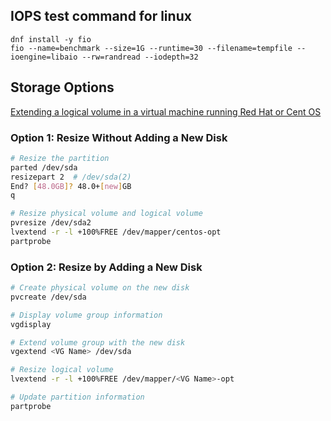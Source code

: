 ## IOPS test command for linux
```
dnf install -y fio
fio --name=benchmark --size=1G --runtime=30 --filename=tempfile --ioengine=libaio --rw=randread --iodepth=32
```

## Storage Options

[Extending a logical volume in a virtual machine running Red Hat or Cent OS](https://kb.vmware.com/s/article/1006371)

### Option 1: Resize Without Adding a New Disk

```bash
# Resize the partition
parted /dev/sda
resizepart 2  # /dev/sda(2)
End? [48.0GB]? 48.0+[new]GB
q

# Resize physical volume and logical volume
pvresize /dev/sda2
lvextend -r -l +100%FREE /dev/mapper/centos-opt
partprobe
```

### Option 2: Resize by Adding a New Disk

```bash
# Create physical volume on the new disk
pvcreate /dev/sda

# Display volume group information
vgdisplay

# Extend volume group with the new disk
vgextend <VG Name> /dev/sda

# Resize logical volume
lvextend -r -l +100%FREE /dev/mapper/<VG Name>-opt

# Update partition information
partprobe
```
